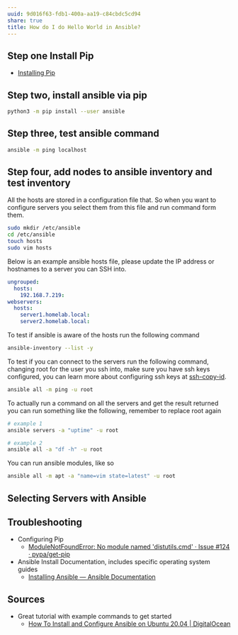 ```yaml
---
uuid: 9d016f63-fdb1-400a-aa19-c84cbdc5cd94
share: true
title: How do I do Hello World in Ansible?
---
```

## Step one Install Pip

* [Installing Pip](/undefined)

## Step two, install ansible via pip

``` bash
python3 -m pip install --user ansible
```


## Step three, test ansible command

``` bash
ansible -m ping localhost
```

## Step four, add nodes to ansible inventory and test inventory

All the hosts are stored in a configuration file that. So when you want to configure servers you select them from this file and run command form them.

``` bash
sudo mkdir /etc/ansible
cd /etc/ansible
touch hosts
sudo vim hosts
```

Below is an example ansible hosts file, please update the IP address or hostnames to a server you can SSH into.

``` yaml
ungrouped:
  hosts:
    192.168.7.219:
webservers:
  hosts:
    server1.homelab.local:
    server2.homelab.local:
```

To test if ansible is aware of the hosts run the following command

``` bash
ansible-inventory --list -y
```

To test if you can connect to the servers run the following command, changing root for the user you ssh into, make sure you have ssh keys configured, you can learn more about configuring ssh keys at [ssh-copy-id](/undefined).

``` bash
ansible all -m ping -u root 
```

To actually run a command on all the servers and get the result returned you can run something like the following, remember to replace root again

``` bash
# example 1
ansible servers -a "uptime" -u root

# example 2
ansible all -a "df -h" -u root
```

You can run ansible modules, like so

``` bash
ansible all -m apt -a "name=vim state=latest" -u root
```

## Selecting Servers with Ansible


## Troubleshooting

* Configuring Pip
	* [ModuleNotFoundError: No module named 'distutils.cmd' · Issue #124 · pypa/get-pip](https://github.com/pypa/get-pip/issues/124)
* Ansible Install Documentation, includes specific operating system guides
	* [Installing Ansible — Ansible Documentation](https://docs.ansible.com/ansible/latest/installation_guide/intro_installation.html#pip-install)

## Sources

* Great tutorial with example commands to get started
	* [How To Install and Configure Ansible on Ubuntu 20.04 | DigitalOcean](https://www.digitalocean.com/community/tutorials/how-to-install-and-configure-ansible-on-ubuntu-20-04)